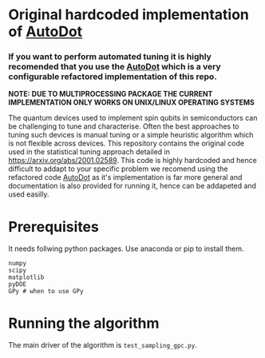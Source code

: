 # Original hardcoded implementation of [AutoDot](https://github.com/oxquantum-repo/AutoDot)
### If you want to perform automated tuning it is highly recomended that you use the [AutoDot](https://github.com/oxquantum-repo/AutoDot) which is a very configurable refactored implementation of this repo.

**NOTE: DUE TO MULTIPROCESSING PACKAGE THE CURRENT IMPLEMENTATION ONLY WORKS ON UNIX/LINUX OPERATING SYSTEMS**

The quantum devices used to implement spin qubits in semiconductors can be challenging to tune and characterise. Often the best approaches to tuning such devices is manual tuning or a simple heuristic algorithm which is not flexible across devices. This repository contains the original code used in the statistical tuning approach detailed in https://arxiv.org/abs/2001.02589. This code is highly hardcoded and hence difficult to addapt to your specific problem we recomend using the refactored code [AutoDot](https://github.com/oxquantum-repo/AutoDot) as it's implementation is far more general and documentation is also provided for running it, hence can be addapeted and used easilly.

# Prerequisites
It needs follwing python packages. Use anaconda or pip to install them.
```
numpy
scipy
matplotlib
pyDOE
GPy # when to use GPy
```

# Running the algorithm
The main driver of the algorithm is `test_sampling_gpc.py`.
